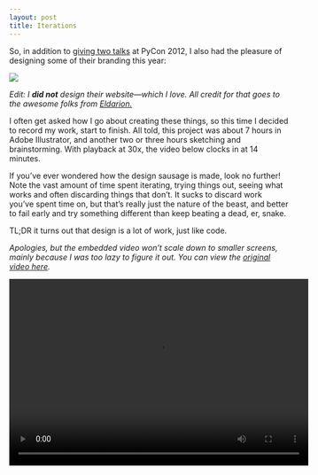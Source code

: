 ```yaml
---
layout: post
title: Iterations
---
```


So, in addition to [giving two talks](https://us.pycon.org/2012/speaker/profile/68/) at PyCon 2012, I also had the pleasure of designing some of their branding this year:

<img src="http://gazit.me.s3.amazonaws.com/PyCon_US_2012_Color.png" style="max-width: 100%">

*Edit: I **did not** design their website—which I love. All credit for that goes to the awesome folks from <a href="http://eldarion.com">Eldarion.</a>*

I often get asked how I go about creating these things, so this time I decided to record my work, start to finish. All told, this project was about 7 hours in Adobe Illustrator, and another two or three hours sketching and brainstorming. With playback at 30x, the video below clocks in at 14 minutes.

If you’ve ever wondered how the design sausage is made, look no further! Note the vast amount of time spent iterating, trying things out, seeing what works and often discarding things that don’t. It sucks to discard work you’ve spent time on, but that’s really just the nature of the beast, and better to fail early and try something different than keep beating a dead, er, snake.

TL;DR it turns out that design is a lot of work, just like code.

*Apologies, but the embedded video won’t scale down to smaller screens, mainly because I was too lazy to figure it out. You can view the [original video here](http://gazit.me.s3.amazonaws.com/pycon_2012.m4v).*

<!-- width="420" height="262" poster="my_video_poster.png"-->
<video id="pycon_timelapse" class="video-js vjs-default-skin" controls
  preload="auto" width="540" height="337"
  data-setup="{}">
  <source src="http://gazit.me.s3.amazonaws.com/pycon_2012.m4v" type='video/mp4'>
</video>




<link href="http://vjs.zencdn.net/c/video-js.css" rel="stylesheet">
<script src="http://vjs.zencdn.net/c/video.js"></script>